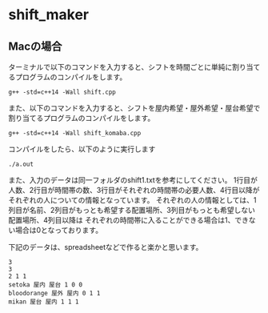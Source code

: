 # shift_maker

## Macの場合

ターミナルで以下のコマンドを入力すると、シフトを時間ごとに単純に割り当てるプログラムのコンパイルをします。
```
g++ -std=c++14 -Wall shift.cpp
```

また、以下のコマンドを入力すると、シフトを屋内希望・屋外希望・屋台希望で割り当てるプログラムのコンパイルをします。

```
g++ -std=c++14 -Wall shift_komaba.cpp
```

コンパイルをしたら、以下のように実行します

```
./a.out
```


また、入力のデータは同一フォルダのshift1.txtを参考にしてください。
1行目が人数、2行目が時間帯の数、3行目がそれぞれの時間帯の必要人数、4行目以降がそれぞれの人についての情報となっています。
それぞれの人の情報としては、1列目が名前、2列目がもっとも希望する配置場所、3列目がもっとも希望しない配置場所、4列目以降は
それぞれの時間帯に入ることができる場合は1、できない場合は0となっております。

下記のデータは、spreadsheetなどで作ると楽かと思います。

```
3
3
2 1 1
setoka 屋内 屋台 1 0 0
bloodorange 屋外 屋内 0 1 1
mikan 屋台 屋内 1 1 1
```